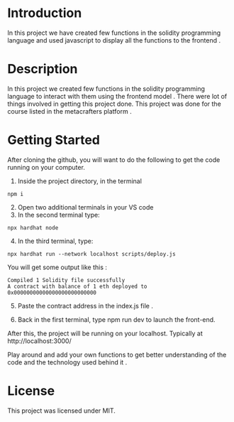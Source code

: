 # Introduction
In this project we have created few functions in the solidity programming language and used javascript to display all the functions to the frontend .

# Description 
In this project we created few functions in the solidity programming language to interact with them using the frontend model . 
There were lot of things involved in getting this project done. This project was done for the course listed in the metacrafters platform . 

# Getting Started


After cloning the github, you will want to do the following to get the code running on your computer.

1. Inside the project directory, in the terminal
```
npm i
```
   
2. Open two additional terminals in your VS code
3. In the second terminal type:
```
npx hardhat node
```
4. In the third terminal, type:
```
npx hardhat run --network localhost scripts/deploy.js
```
You will get some output like this :
```
Compiled 1 Solidity file successfully
A contract with balance of 1 eth deployed to 0x00000000000000000000000000
```
5. Paste the contract address in the index.js file . 

5. Back in the first terminal, type npm run dev to launch the front-end.

After this, the project will be running on your localhost. 
Typically at http://localhost:3000/

Play around and add your own functions to get better understanding of the code and the technology used behind it . 

# License 
This project was licensed under MIT.

